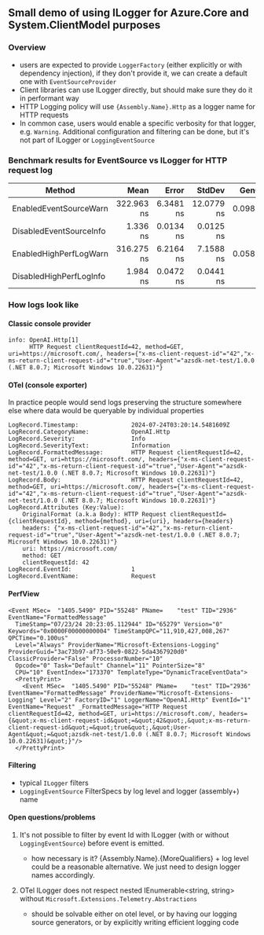 ## Small demo of using ILogger for Azure.Core and System.ClientModel purposes

### Overview

- users are expected to provide `LoggerFactory` (either explicitly or with dependency injection), if they don't provide it, we can create a default one with `EventSourceProvider`
- Client libraries can use ILogger directly, but should make sure they do it in performant way
- HTTP Logging policy will use `{Assembly.Name}.Http` as a logger name for HTTP requests
- In common case, users would enable a specific verbosity for that logger, e.g. `Warning`. Additional configuration and filtering can be done, but it's not part of ILogger or `LoggingEventSource`

### Benchmark results for EventSource vs ILogger for HTTP request log

|                  Method |       Mean |     Error |     StdDev |   Gen0 | Allocated |
|------------------------ |-----------:|----------:|-----------:|-------:|----------:|
|  EnabledEventSourceWarn | 322.963 ns | 6.3481 ns | 12.0779 ns | 0.0982 |    1544 B |
| DisabledEventSourceInfo |   1.336 ns | 0.0134 ns |  0.0125 ns |      - |         - |
|  EnabledHighPerfLogWarn | 316.275 ns | 6.2164 ns |  7.1588 ns | 0.0587 |     920 B |
| DisabledHighPerfLogInfo |   1.984 ns | 0.0472 ns |  0.0441 ns |      - |         - |

### How logs look like

#### Classic console provider

```log
info: OpenAI.Http[1]
      HTTP Request clientRequestId=42, method=GET, uri=https://microsoft.com/, headers={"x-ms-client-request-id"="42","x-ms-return-client-request-id"="true","User-Agent"="azsdk-net-test/1.0.0 (.NET 8.0.7; Microsoft Windows 10.0.22631)"}
```

#### OTel (console exporter)

In practice people would send logs preserving the structure somewhere else where data would be queryable by individual properties

```log
LogRecord.Timestamp:               2024-07-24T03:20:14.5481609Z
LogRecord.CategoryName:            OpenAI.Http
LogRecord.Severity:                Info
LogRecord.SeverityText:            Information
LogRecord.FormattedMessage:        HTTP Request clientRequestId=42, method=GET, uri=https://microsoft.com/, headers={"x-ms-client-request-id"="42","x-ms-return-client-request-id"="true","User-Agent"="azsdk-net-test/1.0.0 (.NET 8.0.7; Microsoft Windows 10.0.22631)"}
LogRecord.Body:                    HTTP Request clientRequestId=42, method=GET, uri=https://microsoft.com/, headers={"x-ms-client-request-id"="42","x-ms-return-client-request-id"="true","User-Agent"="azsdk-net-test/1.0.0 (.NET 8.0.7; Microsoft Windows 10.0.22631)"}
LogRecord.Attributes (Key:Value):
    OriginalFormat (a.k.a Body): HTTP Request clientRequestId={clientRequestId}, method={method}, uri={uri}, headers={headers}
    headers: {"x-ms-client-request-id"="42","x-ms-return-client-request-id"="true","User-Agent"="azsdk-net-test/1.0.0 (.NET 8.0.7; Microsoft Windows 10.0.22631)"}
    uri: https://microsoft.com/
    method: GET
    clientRequestId: 42
LogRecord.EventId:                 1
LogRecord.EventName:               Request
```

#### PerfView

```log
<Event MSec=  "1405.5490" PID="55248" PName=    "test" TID="2936" EventName="FormattedMessage"
  TimeStamp="07/23/24 20:23:05.112944" ID="65279" Version="0" Keywords="0x0000F00000000004" TimeStampQPC="11,910,427,008,267" QPCTime="0.100us"
  Level="Always" ProviderName="Microsoft-Extensions-Logging" ProviderGuid="3ac73b97-af73-50e9-0822-5da4367920d0" ClassicProvider="False" ProcessorNumber="10"
  Opcode="0" Task="Default" Channel="11" PointerSize="8"
  CPU="10" EventIndex="173370" TemplateType="DynamicTraceEventData">
  <PrettyPrint>
    <Event MSec=  "1405.5490" PID="55248" PName=    "test" TID="2936" EventName="FormattedMessage" ProviderName="Microsoft-Extensions-Logging" Level="2" FactoryID="1" LoggerName="OpenAI.Http" EventId="1" EventName="Request" _FormattedMessage="HTTP Request clientRequestId=42, method=GET, uri=https://microsoft.com/, headers={&quot;x-ms-client-request-id&quot;=&quot;42&quot;,&quot;x-ms-return-client-request-id&quot;=&quot;true&quot;,&quot;User-Agent&quot;=&quot;azsdk-net-test/1.0.0 (.NET 8.0.7; Microsoft Windows 10.0.22631)&quot;}"/>
  </PrettyPrint>
```

#### Filtering

- typical `ILogger` filters
- `LoggingEventSource` FilterSpecs by log level and logger (assembly+) name

#### Open questions/problems

1. It's not possible to filter by event Id with ILogger (with or without `LoggingEventSource`) before event is emitted.
   - how necessary is it? {Assembly.Name}.{MoreQualifiers} + log level could be a reasonable alternative. We just need to design logger names accordingly.

2. OTel ILogger does not respect nested IEnumerable<string, string> without `Microsoft.Extensions.Telemetry.Abstractions`
   - should be solvable either on otel level, or by having our logging source generators, or by explicitly writing efficient logging code
